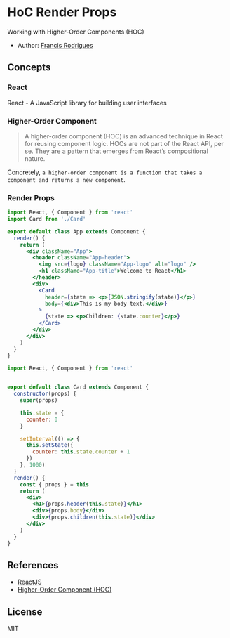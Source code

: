 # HoC Render Props #

Working with Higher-Order Components (HOC)

- Author: [Francis Rodrigues][1]

## Concepts ##

### React ###

React - A JavaScript library for building user interfaces

### Higher-Order Component ###

> A higher-order component (HOC) is an advanced technique in React for reusing component logic. HOCs are not part of the React API, per se. They are a pattern that emerges from React’s compositional nature.

Concretely, `a higher-order component is a function that takes a component and returns a new component`.

### Render Props ###

```jsx
import React, { Component } from 'react'
import Card from './Card'

export default class App extends Component {
  render() {
    return (
      <div className="App">
        <header className="App-header">
          <img src={logo} className="App-logo" alt="logo" />
          <h1 className="App-title">Welcome to React</h1>
        </header>
        <div>
          <Card
            header={state => <p>{JSON.stringify(state)}</p>}
            body={<div>This is my body text.</div>}
          >
            {state => <p>Children: {state.counter}</p>}
          </Card>
        </div>
      </div>
    )
  }
}
```

```jsx
import React, { Component } from 'react'


export default class Card extends Component {
  constructor(props) {
    super(props)

    this.state = {
      counter: 0
    }

    setInterval(() => {
      this.setState({
        counter: this.state.counter + 1
      })
    }, 1000)
  }
  render() {
    const { props } = this
    return (
      <div>
        <h1>{props.header(this.state)}</h1>
        <div>{props.body}</div>
        <div>{props.children(this.state)}</div>
      </div>
    )
  }
}
```

## References ##

- [ReactJS][2]
- [Higher-Order Component (HOC)][3]

## License ##

MIT

  [1]: https://github.com/francisrod01
  [2]: https://reactjs.org/
  [3]: https://reactjs.org/docs/higher-order-components.html
